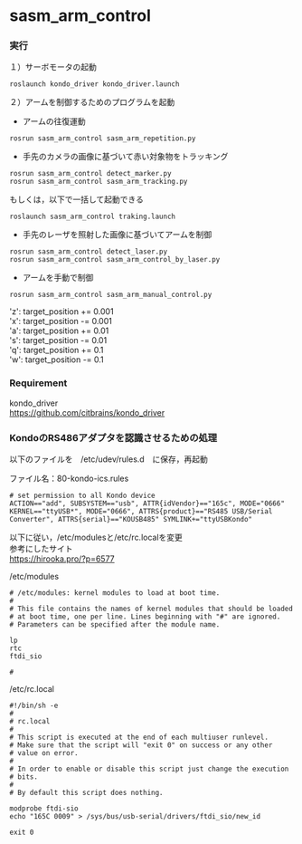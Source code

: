 # sasm_arm_control

### 実行

１）サーボモータの起動
```
roslaunch kondo_driver kondo_driver.launch
```

２）アームを制御するためのプログラムを起動

- アームの往復運動
```
rosrun sasm_arm_control sasm_arm_repetition.py
```

- 手先のカメラの画像に基づいて赤い対象物をトラッキング
```
rosrun sasm_arm_control detect_marker.py
rosrun sasm_arm_control sasm_arm_tracking.py
```

もしくは，以下で一括して起動できる
```
roslaunch sasm_arm_control traking.launch
```

- 手先のレーザを照射した画像に基づいてアームを制御
```
rosrun sasm_arm_control detect_laser.py
rosrun sasm_arm_control sasm_arm_control_by_laser.py
```

- アームを手動で制御
```
rosrun sasm_arm_control sasm_arm_manual_control.py
```
'z': target_position += 0.001  
'x': target_position -= 0.001  
'a': target_position += 0.01  
's': target_position -= 0.01  
'q': target_position += 0.1  
'w': target_position -= 0.1  

### Requirement
kondo_driver  
https://github.com/citbrains/kondo_driver

### KondoのRS486アダプタを認識させるための処理

以下のファイルを　/etc/udev/rules.d　に保存，再起動

ファイル名：80-kondo-ics.rules

```
# set permission to all Kondo device
ACTION=="add", SUBSYSTEM=="usb", ATTR{idVendor}=="165c", MODE="0666"
KERNEL=="ttyUSB*", MODE="0666", ATTRS{product}=="RS485 USB/Serial Converter", ATTRS{serial}=="KOUSB485" SYMLINK+="ttyUSBKondo"
```

以下に従い，/etc/modulesと/etc/rc.localを変更  
参考にしたサイト  
https://hirooka.pro/?p=6577

/etc/modules

```
# /etc/modules: kernel modules to load at boot time.
#
# This file contains the names of kernel modules that should be loaded
# at boot time, one per line. Lines beginning with "#" are ignored.
# Parameters can be specified after the module name.
 
lp
rtc
ftdi_sio
 
#
```

/etc/rc.local

```
#!/bin/sh -e
#
# rc.local
#
# This script is executed at the end of each multiuser runlevel.
# Make sure that the script will "exit 0" on success or any other
# value on error.
#
# In order to enable or disable this script just change the execution
# bits.
#
# By default this script does nothing.
 
modprobe ftdi-sio
echo "165C 0009" > /sys/bus/usb-serial/drivers/ftdi_sio/new_id
 
exit 0
```
